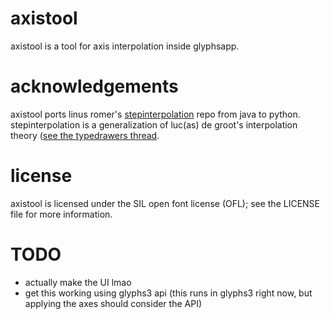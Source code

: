 # axistool

axistool is a tool for axis interpolation inside glyphsapp.

# acknowledgements

axistool ports linus romer's [stepinterpolation](https://github.com/linusromer/stepinterpolation) repo from java to python. stepinterpolation is a generalization of luc(as) de groot's interpolation theory ([see the typedrawers thread](https://typedrawers.com/discussion/2665/a-generalization-of-lucas-de-groot-s-interpolation-theory). 

# license

axistool is licensed under the SIL open font license (OFL); see the LICENSE file for more information.

# TODO

- actually make the UI lmao
- get this working using glyphs3 api (this runs in glyphs3 right now, but applying the axes should consider the API)
